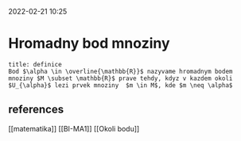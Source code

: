 2022-02-21 10:25

# Hromadny  bod mnoziny
```ad-abstract
title: definice
Bod $\alpha \in \overline{\mathbb{R}}$ nazyvame hromadnym bodem mnoziny $M \subset \mathbb{R}$ prave tehdy, kdyz v kazdem okoli $U_{\alpha}$ lezi prvek mnoziny  $m \in M$, kde $m \neq \alpha$
```
## references
[[matematika]]
[[BI-MA1]]
[[Okoli bodu]]